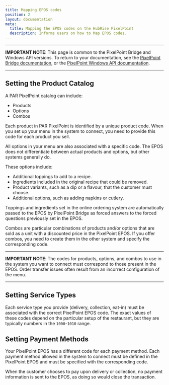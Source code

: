 ```yaml
---
title: Mapping EPOS codes
position: 2
layout: documentation
meta:
  title: Mapping the EPOS codes on the HubRise PixelPoint
  description: Informs users on how to Map EPOS codes.
---
```


---

**IMPORTANT NOTE**: This page is common to the PixelPoint Bridge and Windows API versions. To return to your documentation, see the [PixelPoint Bridge documentation](/apps/pixelpoint-bridge), or the [PixelPoint Windows API documentation](/apps/pixelpoint-windows-api).

---

## Setting the Product Catalog

A PAR PixelPoint catalog can include:

- Products
- Options
- Combos

Each product in PAR PixelPoint is identified by a unique product code. When you set up your menu in the system to connect, you need to provide this code for each product you sell.

All options in your menu are also associated with a specific code. The EPOS does not differentiate between actual products and options, but other systems generally do.

These options include:

- Additional toppings to add to a recipe.
- Ingredients included in the original recipe that could be removed.
- Product variants, such as a dip or a flavour, that the customer must choose.
- Additional options, such as adding napkins or cutlery.

Toppings and ingredients set in the online ordering system are automatically passed to the EPOS by PixelPoint Bridge as forced answers to the forced questions previously set in the EPOS.

Combos are particular combinations of products and/or options that are sold as a unit with a discounted price in the PixelPoint EPOS. If you offer combos, you need to create them in the other system and specify the corresponding code.

---

**IMPORTANT NOTE**: The codes for products, options, and combos to use in the system you want to connect must correspond to those present in the EPOS. Order transfer issues often result from an incorrect configuration of the menu.

---

## Setting Service Types

Each service type you provide (delivery, collection, eat-in) must be associated with the correct PixelPoint EPOS code. The exact values of these codes depend on the particular setup of the restaurant, but they are typically numbers in the `1000`-`1010` range.

## Setting Payment Methods

Your PixelPoint EPOS has a different code for each payment method. Each payment method allowed in the system to connect must be defined in the PixelPoint EPOS and must be specified with the corresponding code.

When the customer chooses to pay upon delivery or collection, no payment information is sent to the EPOS, as doing so would close the transaction.

[comment]: # 'Need to check all links to: Setting Service Types.'
